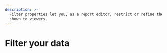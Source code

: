 ```yaml
---
description: >-
  Filter properties let you, as a report editor, restrict or refine the data
  shown to viewers.
---
```


# Filter your data

